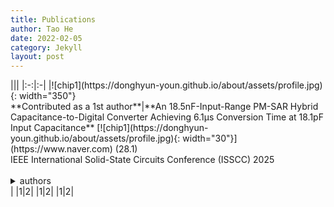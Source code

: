```yaml
---
title: Publications
author: Tao He
date: 2022-02-05
category: Jekyll
layout: post
---
```


<div class="table-wrapper" markdown="block">
|||
|:-:|:-|
|![chip1](https://donghyun-youn.github.io/about/assets/profile.jpg){: width="350"}<br>**Contributed as a 1st author**|**An 18.5nF-Input-Range PM-SAR Hybrid Capacitance-to-Digital Converter Achieving 6.1μs Conversion Time at 18.1pF Input Capacitance** [![chip1](https://donghyun-youn.github.io/about/assets/profile.jpg){: width="30"}](https://www.naver.com) (28.1)<br>IEEE International Solid-State Circuits Conference (ISSCC) 2025 <br><br><details>  <summary>authors</summary>  fgsdfgsfgsfd  </details>|
|1|2|
|1|2|
|1|2|

</div>
